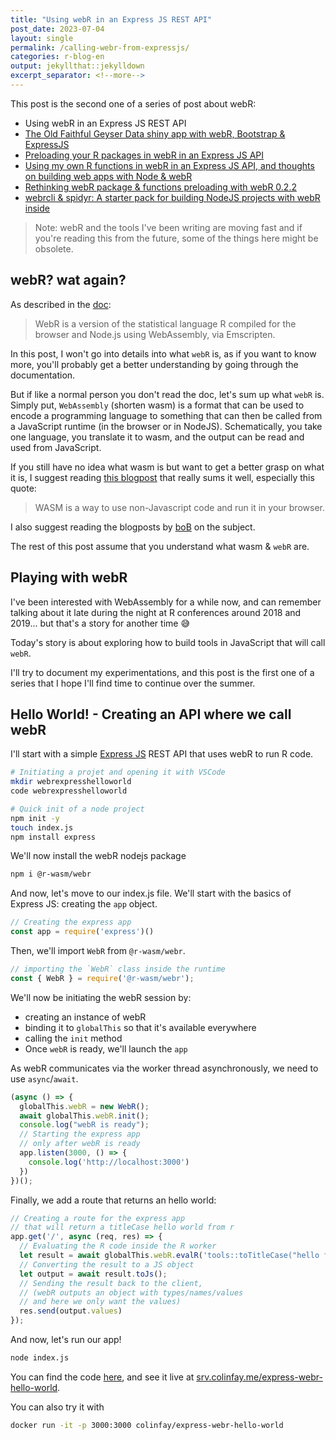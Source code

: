 ```yaml
---
title: "Using webR in an Express JS REST API"
post_date: 2023-07-04
layout: single
permalink: /calling-webr-from-expressjs/
categories: r-blog-en
output: jekyllthat::jekylldown
excerpt_separator: <!--more-->
---
```


This post is the second one of a series of post about webR:

+ Using webR in an Express JS REST API
+ [The Old Faithful Geyser Data shiny app with webR, Bootstrap & ExpressJS](https://colinfay.me/old-faithful-express-bootstrap-webr/)
+ [Preloading your R packages in webR in an Express JS API](https://colinfay.me/preloading-your-r-packages-in-webr-in-an-express-js-api/)
+ [Using my own R functions in webR in an Express JS API, and thoughts on building web apps with Node & webR](https://colinfay.me/using-own-functions-in-webr-node-js)
+ [Rethinking webR package & functions preloading with webR 0.2.2](https://colinfay.me/rethinking-packages-and-functions-preloading-in-webr-0.2.2/)
+ [webrcli & spidyr: A starter pack for building NodeJS projects with webR inside](https://colinfay.me/webrcli-and-spidyr/)

> Note: webR and the tools I've been writing are moving fast and if you're reading this from the future, some of the things here might be obsolete.

## webR? wat again?

As described in the [doc](https://docs.r-wasm.org/webr/latest/):

> WebR is a version of the statistical language R compiled for the browser and Node.js using WebAssembly, via Emscripten.

In this post, I won't go into details into what `webR` is, as if you want to know more, you'll probably get a better understanding by going through the documentation.

But if like a normal person you don't read the doc, let's sum up what `webR` is.
Simply put, `WebAssembly` (shorten wasm) is a format that can be used to encode a programming language to something that can then be called from a JavaScript runtime (in the browser or in NodeJS).
Schematically, you take one language, you translate it to wasm, and the output can be read and used from JavaScript.

If you still have no idea what wasm is but want to get a better grasp on what it is, I suggest reading [this blogpost](https://www.jesuisundev.com/en/understand-webassembly-in-5-minutes/) that really sums it well, especially this quote:

> WASM is a way to use non-Javascript code and run it in your browser.

I also suggest reading the blogposts by [boB](https://rud.is/b/) on the subject.

The rest of this post assume that you understand what wasm & `webR` are.

## Playing with webR

I've been interested with WebAssembly for a while now, and can remember talking about it late during the night at R conferences around 2018 and 2019... but that's a story for another time 😅

Today's story is about exploring how to build tools in JavaScript that will call `webR`.

I'll try to document my experimentations, and this post is the first one of a series that I hope I'll find time to continue over the summer.

## Hello World! - Creating an API where we call webR

I'll start with a simple [Express JS](https://expressjs.com/) REST API that uses webR to run R code.

```bash
# Initiating a projet and opening it with VSCode
mkdir webrexpresshelloworld
code webrexpresshelloworld

# Quick init of a node project
npm init -y
touch index.js
npm install express
```

We'll now install the webR nodejs package

```bash
npm i @r-wasm/webr
```

And now, let's move to our index.js file.
We'll start with the basics of Express JS: creating the `app` object.

```javascript
// Creating the express app
const app = require('express')()
```

Then, we'll import `WebR` from `@r-wasm/webr`.

```javascript
// importing the `WebR` class inside the runtime
const { WebR } = require('@r-wasm/webr');
```

We'll now be initiating the webR session by:
- creating an instance of webR
- binding it to `globalThis` so that it's available everywhere
- calling the `init` method
- Once `webR` is ready, we'll launch the `app`

As webR communicates via the worker thread asynchronously, we need to use `async`/`await`.

```javascript
(async () => {
  globalThis.webR = new WebR();
  await globalThis.webR.init();
  console.log("webR is ready");
  // Starting the express app
  // only after webR is ready
  app.listen(3000, () => {
    console.log('http://localhost:3000')
  })
})();
```

Finally, we add a route that returns an hello world:

```javascript
// Creating a route for the express app
// that will return a titleCase hello world from r
app.get('/', async (req, res) => {
  // Evaluating the R code inside the R worker
  let result = await globalThis.webR.evalR('tools::toTitleCase("hello from r!")');
  // Converting the result to a JS object
  let output = await result.toJs();
  // Sending the result back to the client,
  // (webR outputs an object with types/names/values
  // and here we only want the values)
  res.send(output.values)
});
```

And now, let's run our app!

```bash
node index.js
```

You can find the code [here](https://github.com/ColinFay/webr-examples/tree/main/express-webr-hello-world), and see it live at [srv.colinfay.me/express-webr-hello-world](https://srv.colinfay.me/express-webr-hello-world).

You can also try it with

```bash
docker run -it -p 3000:3000 colinfay/express-webr-hello-world
```
